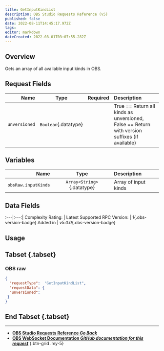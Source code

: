 ```yaml
---
title: GetInputKindList
description: OBS Studio Requests Reference (v5)
published: false
date: 2022-08-11T14:45:17.972Z
tags: 
editor: markdown
dateCreated: 2022-08-01T03:07:55.282Z
---
```


## Overview
Gets an array of all available input kinds in OBS.

## Request Fields
Name | Type | Required| Description |
----:|:----:|:-------:|:------------|
`unversioned` | `Boolean`{.datatype} | <i class="mdi mdi-close-thick"></i> | True == Return all kinds as unversioned, False == Return with version suffixes (if available)	

## Variables
Name | Type | Description | 
----:|:---------:|:------------|
`obsRaw.inputKinds` | `Array<String>`{.datatype} | Array of input kinds

## Data Fields
:---|:---:|
Complexity Rating: | <span class="stars stars--2"></span>
Latest Supported RPC Version: | *1*{.obs-version-badge}
Added in | *v5.0.0*{.obs-version-badge}

## Usage
## Tabset {.tabset}
### OBS raw
```json
{
  "requestType":  "GetInputKindList",
  "requestData": {
  "unversioned": 
 }
}
```
## End Tabset {.tabset}

---

- [<i class="mdi mdi-chevron-left"></i>**OBS Studio Requests Reference *Go Back***](/en/Broadcasters/OBS/Requests)
- [<i class="mdi mdi-github"></i> **OBS WebSocket Documentation *GitHub documentation for this request***](https://github.com/obsproject/obs-websocket/blob/master/docs/generated/protocol.md#getinputkindlist)
{.btn-grid .my-5}